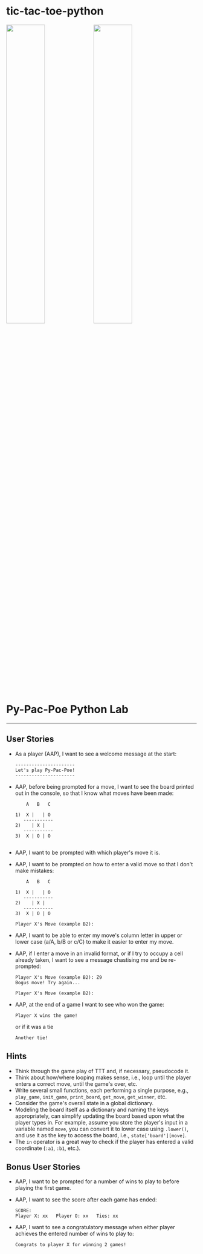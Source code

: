 # tic-tac-toe-python
<img src="https://i.imgur.com/MFwPksl.png" style="width:45%">
<img src="https://i.imgur.com/m7z7Fcd.jpg" style="width:45%">

# Py-Pac-Poe Python Lab

---


## User Stories

- As a player (AAP), I want to see a welcome message at the start:

	```
	----------------------
	Let's play Py-Pac-Poe!
	----------------------
	```

- AAP, before being prompted for a move, I want to see the board printed out in the console, so that I know what moves have been made:

	```
	    A   B   C
	
	1)  X |   | O 
	   -----------
	2)    | X |  
	   -----------
	3)  X | O | O 
	  
	```

- AAP, I want to be prompted with which player's move it is.

- AAP, I want to be prompted on how to enter a valid move so that I don't make mistakes:

	```
	    A   B   C
	
	1)  X |   | O 
	   -----------
	2)    | X |  
	   -----------
	3)  X | O | O 
	
	Player X's Move (example B2):  
	``` 
	
- AAP, I want to be able to enter my move's column letter in upper or lower case (a/A, b/B or c/C) to make it easier to enter my move.

- AAP, if I enter a move in an invalid format, or if I try to occupy a cell already taken, I want to see a message chastising me and be re-prompted:

	```
	Player X's Move (example B2): Z9
	Bogus move! Try again...
	
	Player X's Move (example B2):
	```

- AAP, at the end of a game I want to see who won the game:

	```
	Player X wins the game!
	```
	or if it was a tie
	
	```
	Another tie!
	```


## Hints

- Think through the game play of TTT and, if necessary, pseudocode it.
- Think about how/where looping makes sense, i.e., loop until the player enters a correct move, until the game's over, etc.
- Write several small functions, each performing a single purpose, e.g., `play_game`, `init_game`, `print_board`, `get_move`, `get_winner`, etc.
- Consider the game's overall state in a global dictionary.
- Modeling the board itself as a dictionary and naming the keys appropriately, can simplify updating the board based upon what the player types in. For example, assume you store the player's input in a variable named `move`, you can convert it to lower case using `.lower()`, and use it as the key to access the board, i.e., `state['board'][move]`.
- The `in` operator is a great way to check if the player has entered a valid coordinate (`:a1`, `:b1`, etc.).

## Bonus User Stories

- AAP, I want to be prompted for a number of wins to play to before playing the first game.

- AAP, I want to see the score after each game has ended:

	```
	SCORE:
	Player X: xx   Player O: xx   Ties: xx
	```

- AAP, I want to see a congratulatory message when either player achieves the entered number of wins to play to:

	```
	Congrats to player X for winning 2 games!
	```

